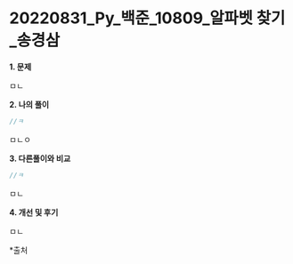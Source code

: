# 20220831_Py_백준_10809_알파벳 찾기_송경삼

**1. 문제**

ㅁㄴ

**2. 나의 풀이**

```cpp
//ㅋ
```

ㅁㄴㅇ

**3. 다른풀이와 비교**

```cpp
//ㅋ
```

ㅁㄴ

**4. 개선 및 후기**

ㅁㄴ

*출처
